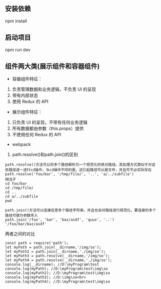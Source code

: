 
## 安装依赖
npm install
## 启动项目
npm run dev
## 组件两大类(展示组件和容器组件)
- 容器组件特征：
1. 负责管理数据和业务逻辑，不负责 UI 的呈现
2. 带有内部状态
3. 使用 Redux 的 API

- 展示组件特征：
1. 只负责 UI 的呈现，不带有任何业务逻辑
2. 所有数据都由参数（this.props）提供
3. 不使用任何 Redux 的 API

- webpack
1. path.resolve()和path.join()的区别
```
path.resolve()方法可以将多个路径解析为一个规范化的绝对路径。其处理方式类似于对这些路径逐一进行cd操作，与cd操作不同的是，这引起路径可以是文件，并且可不必实际存在
path.resolve('foo/bar', '/tmp/file/', '..', 'a/../subfile')
相当于
cd foo/bar
cd /tmp/file/
cd ..
cd a/../subfile
pwd

path.join()方法可以连接任意多个路径字符串，并且也会对路径进行规范化，要连接的多个路径可做为参数传入
path.join('/foo', 'bar', 'baz/asdf', 'quux', '..')
'/foo/bar/baz/asdf' 
```
两者之间的对比
```
const path = require('path'); 
let myPath = path.join(__dirname,'/img/so'); 
let myPath2 = path.join(__dirname,'./img/so'); 
let myPath3 = path.resolve(__dirname,'/img/so'); 
let myPath4 = path.resolve(__dirname,'./img/so'); 
console.log(__dirname); //D:\myProgram\test 
console.log(myPath); //D:\myProgram\test\img\so 
console.log(myPath2); //D:\myProgram\test\img\so 
console.log(myPath3); //D:\img\so<br> 
console.log(myPath4); //D:\myProgram\test\img\so
```
